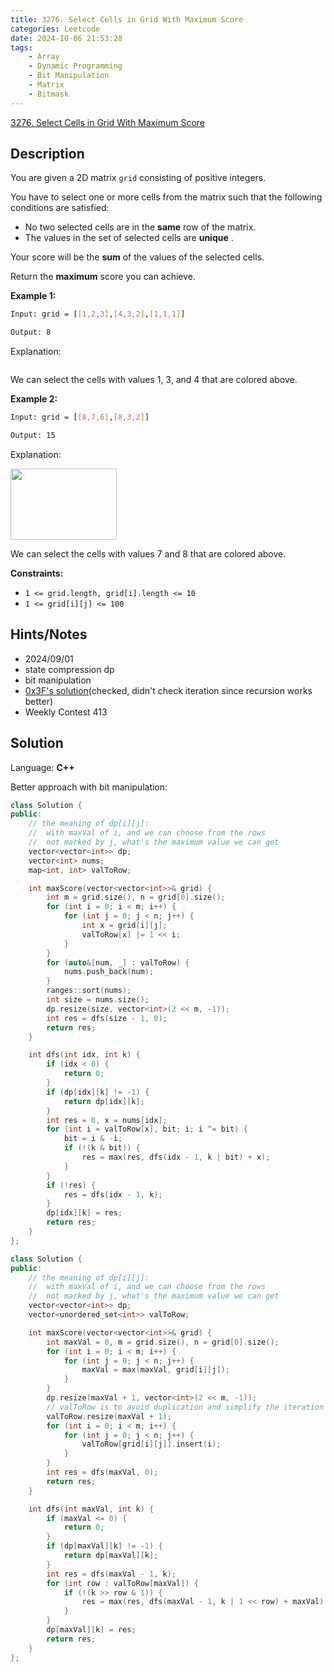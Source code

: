 ```yaml
---
title: 3276. Select Cells in Grid With Maximum Score
categories: Leetcode
date: 2024-10-06 21:53:28
tags:
    - Array
    - Dynamic Programming
    - Bit Manipulation
    - Matrix
    - Bitmask
---
```


[3276. Select Cells in Grid With Maximum Score](https://leetcode.com/problems/select-cells-in-grid-with-maximum-score/description/)

## Description

You are given a 2D matrix `grid` consisting of positive integers.

You have to select one or more cells from the matrix such that the following conditions are satisfied:

- No two selected cells are in the **same**  row of the matrix.
- The values in the set of selected cells are **unique** .

Your score will be the **sum**  of the values of the selected cells.

Return the **maximum**  score you can achieve.

**Example 1:**

```bash
Input: grid = [[1,2,3],[4,3,2],[1,1,1]]

Output: 8
```

Explanation:

<img alt="" src="https://assets.leetcode.com/uploads/2024/07/29/grid1drawio.png">

We can select the cells with values 1, 3, and 4 that are colored above.

**Example 2:**

```bash
Input: grid = [[8,7,6],[8,3,2]]

Output: 15
```

Explanation:

<img alt="" src="https://assets.leetcode.com/uploads/2024/07/29/grid8_8drawio.png" style="width: 170px; height: 114px;">

We can select the cells with values 7 and 8 that are colored above.

**Constraints:**

- `1 <= grid.length, grid[i].length <= 10`
- `1 <= grid[i][j] <= 100`

## Hints/Notes

- 2024/09/01
- state compression dp
- bit manipulation
- [0x3F's solution](https://leetcode.cn/problems/select-cells-in-grid-with-maximum-score/solution/zhi-yu-zhuang-ya-dppythonjavacgo-by-endl-x27y/)(checked, didn't check iteration since recursion works better)
- Weekly Contest 413

## Solution

Language: **C++**

Better approach with bit manipulation:

```C++
class Solution {
public:
    // the meaning of dp[i][j]:
    //  with maxVal of i, and we can choose from the rows
    //  not marked by j, what's the maximum value we can get
    vector<vector<int>> dp;
    vector<int> nums;
    map<int, int> valToRow;

    int maxScore(vector<vector<int>>& grid) {
        int m = grid.size(), n = grid[0].size();
        for (int i = 0; i < m; i++) {
            for (int j = 0; j < n; j++) {
                int x = grid[i][j];
                valToRow[x] |= 1 << i;
            }
        }
        for (auto&[num, _] : valToRow) {
            nums.push_back(num);
        }
        ranges::sort(nums);
        int size = nums.size();
        dp.resize(size, vector<int>(2 << m, -1));
        int res = dfs(size - 1, 0);
        return res;
    }

    int dfs(int idx, int k) {
        if (idx < 0) {
            return 0;
        }
        if (dp[idx][k] != -1) {
            return dp[idx][k];
        }
        int res = 0, x = nums[idx];
        for (int i = valToRow[x], bit; i; i ^= bit) {
            bit = i & -i;
            if (!(k & bit)) {
                res = max(res, dfs(idx - 1, k | bit) + x);
            }
        }
        if (!res) {
            res = dfs(idx - 1, k);
        }
        dp[idx][k] = res;
        return res;
    }
};
```

```C++
class Solution {
public:
    // the meaning of dp[i][j]:
    //  with maxVal of i, and we can choose from the rows
    //  not marked by j, what's the maximum value we can get
    vector<vector<int>> dp;
    vector<unordered_set<int>> valToRow;

    int maxScore(vector<vector<int>>& grid) {
        int maxVal = 0, m = grid.size(), n = grid[0].size();
        for (int i = 0; i < m; i++) {
            for (int j = 0; j < n; j++) {
                maxVal = max(maxVal, grid[i][j]);
            }
        }
        dp.resize(maxVal + 1, vector<int>(2 << m, -1));
        // valToRow is to avoid duplication and simplify the iteration
        valToRow.resize(maxVal + 1);
        for (int i = 0; i < m; i++) {
            for (int j = 0; j < n; j++) {
                valToRow[grid[i][j]].insert(i);
            }
        }
        int res = dfs(maxVal, 0);
        return res;
    }

    int dfs(int maxVal, int k) {
        if (maxVal <= 0) {
            return 0;
        }
        if (dp[maxVal][k] != -1) {
            return dp[maxVal][k];
        }
        int res = dfs(maxVal - 1, k);
        for (int row : valToRow[maxVal]) {
            if (!(k >> row & 1)) {
                res = max(res, dfs(maxVal - 1, k | 1 << row) + maxVal);
            }
        }
        dp[maxVal][k] = res;
        return res;
    }
};
```
